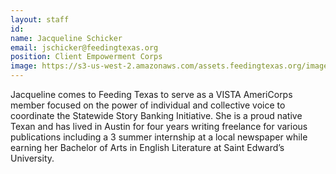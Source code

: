 ```yaml
---
layout: staff
id: 
name: Jacqueline Schicker
email: jschicker@feedingtexas.org
position: Client Empowerment Corps
image: https://s3-us-west-2.amazonaws.com/assets.feedingtexas.org/images/staff/jackie-schicker.jpg
---
```

Jacqueline comes to Feeding Texas to serve as a VISTA AmeriCorps member focused on the power of individual and collective voice to coordinate the Statewide Story Banking Initiative. She is a proud native Texan and has lived in Austin for four years writing freelance for various publications including a 3 summer internship at a local newspaper while earning her Bachelor of Arts in English Literature at Saint Edward’s University. 
